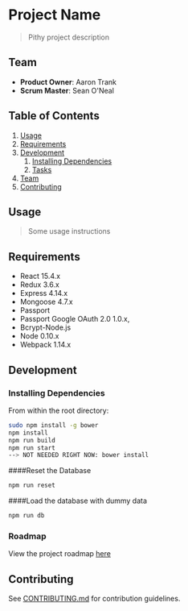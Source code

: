 # Project Name

> Pithy project description

## Team

  - __Product Owner__: Aaron Trank
  - __Scrum Master__: Sean O'Neal


## Table of Contents

1. [Usage](#Usage)
1. [Requirements](#requirements)
1. [Development](#development)
    1. [Installing Dependencies](#installing-dependencies)
    1. [Tasks](#tasks)
1. [Team](#team)
1. [Contributing](#contributing)

## Usage

> Some usage instructions

## Requirements

- React 15.4.x
- Redux 3.6.x
- Express 4.14.x
- Mongoose 4.7.x
- Passport
- Passport Google OAuth 2.0 1.0.x,
- Bcrypt-Node.js
- Node 0.10.x
- Webpack 1.14.x

## Development

### Installing Dependencies

From within the root directory:

```sh
sudo npm install -g bower
npm install
npm run build
npm run start
--> NOT NEEDED RIGHT NOW: bower install
```
####Reset the Database
```sh
npm run reset
```

####Load the database with dummy data
```sh
npm run db
```

### Roadmap

View the project roadmap [here](LINK_TO_PROJECT_ISSUES)


## Contributing

See [CONTRIBUTING.md](CONTRIBUTING.md) for contribution guidelines.
